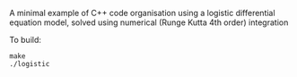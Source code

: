 A minimal example of C++ code organisation using a logistic differential equation model, solved using numerical (Runge Kutta 4th order) integration

To build:

```
make
./logistic
```
